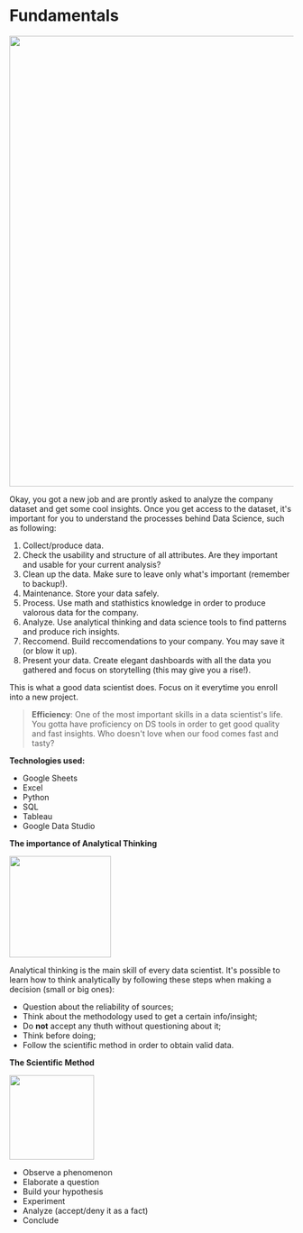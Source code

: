# Fundamentals

<div style="text-align:center">
  <img src='https://datascience.nih.gov/sites/default/files/ai-at-nih-900.png' width=800px>
</div>

Okay, you got a new job and are prontly asked to analyze the company dataset and get some cool insights.
Once you get access to the dataset, it's important for you to understand the processes behind Data Science, such as following:

1. Collect/produce data.
2. Check the usability and structure of all attributes. Are they important and usable for your current analysis?
3. Clean up the data. Make sure to leave only what's important (remember to backup!).
4. Maintenance. Store your data safely.
5. Process. Use math and stathistics knowledge in order to produce valorous data for the company.
6. Analyze. Use analytical thinking and data science tools to find patterns and produce rich insights.
7. Reccomend. Build reccomendations to your company. You may save it (or blow it up).
8. Present your data. Create elegant dashboards with all the data you gathered and focus on storytelling (this may give you a rise!).

This is what a good data scientist does. Focus on it everytime you enroll into a new project.

> **Efficiency**: One of the most important skills in a data scientist's life. You gotta have proficiency on DS tools in order to get good quality and fast insights. Who doesn't love when our food comes fast and tasty?

**Technologies used:**

- Google Sheets
- Excel
- Python
- SQL
- Tableau
- Google Data Studio

**The importance of Analytical Thinking**

<div style="justify-content:center">
  <img src='https://w7.pngwing.com/pngs/352/684/png-transparent-thinking-man-question-mark-bow-down-the-man.png' height=180px>
</div>

Analytical thinking is the main skill of every data scientist. It's possible to learn how to think analytically by following these steps when making a decision (small or big ones):

- Question about the reliability of sources;
- Think about the methodology used to get a certain info/insight;
- Do **not** accept any thuth without questioning about it;
- Think before doing;
- Follow the scientific method in order to obtain valid data.

**The Scientific Method**

<img src='https://www.pngitem.com/pimgs/m/14-148226_science-kind-related-in-science-png-transparent-png.png' height=150px>

- Observe a phenomenon
- Elaborate a question
- Build your hypothesis
- Experiment
- Analyze (accept/deny it as a fact)
- Conclude
